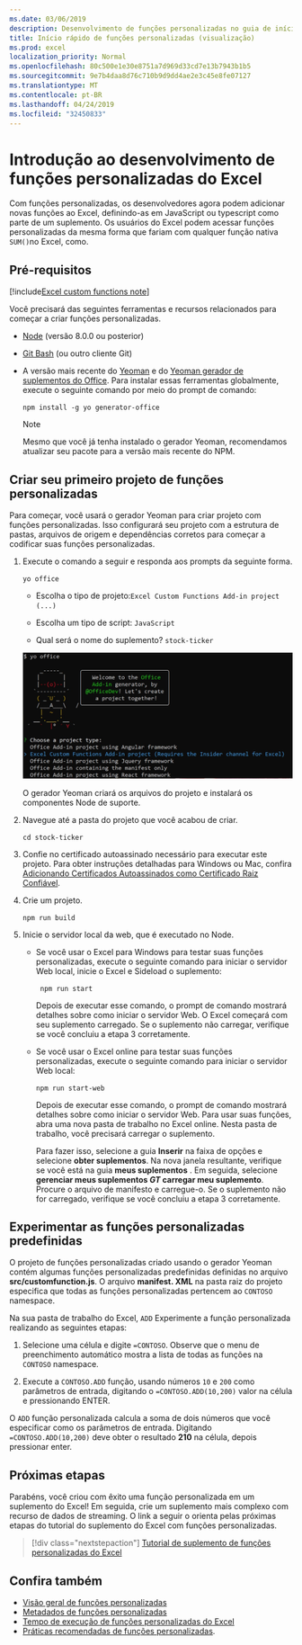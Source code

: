 ```yaml
---
ms.date: 03/06/2019
description: Desenvolvimento de funções personalizadas no guia de início rápido do Excel.
title: Início rápido de funções personalizadas (visualização)
ms.prod: excel
localization_priority: Normal
ms.openlocfilehash: 80c500e1e30e8751a7d969d33cd7e13b7943b1b5
ms.sourcegitcommit: 9e7b4daa8d76c710b9d9dd4ae2e3c45e8fe07127
ms.translationtype: MT
ms.contentlocale: pt-BR
ms.lasthandoff: 04/24/2019
ms.locfileid: "32450833"
---
```

# <a name="get-started-developing-excel-custom-functions"></a>Introdução ao desenvolvimento de funções personalizadas do Excel

Com funções personalizadas, os desenvolvedores agora podem adicionar novas funções ao Excel, definindo-as em JavaScript ou typescript como parte de um suplemento. Os usuários do Excel podem acessar funções personalizadas da mesma forma que fariam com qualquer função nativa `SUM()`no Excel, como.

## <a name="prerequisites"></a>Pré-requisitos

[!include[Excel custom functions note](../includes/excel-custom-functions-note.md)]

Você precisará das seguintes ferramentas e recursos relacionados para começar a criar funções personalizadas.

- [Node](https://nodejs.org/en/) (versão 8.0.0 ou posterior)

- [Git Bash](https://git-scm.com/downloads) (ou outro cliente Git)

- A versão mais recente do [Yeoman](https://yeoman.io/) e do [Yeoman gerador de suplementos do Office](https://www.npmjs.com/package/generator-office). Para instalar essas ferramentas globalmente, execute o seguinte comando por meio do prompt de comando:

    ```
    npm install -g yo generator-office
    ```

    > [!NOTE]
    > Mesmo que você já tenha instalado o gerador Yeoman, recomendamos atualizar seu pacote para a versão mais recente do NPM.

## <a name="build-your-first-custom-functions-project"></a>Criar seu primeiro projeto de funções personalizadas

Para começar, você usará o gerador Yeoman para criar projeto com funções personalizadas. Isso configurará seu projeto com a estrutura de pastas, arquivos de origem e dependências corretos para começar a codificar suas funções personalizadas.

1. Execute o comando a seguir e responda aos prompts da seguinte forma.

    ```
    yo office
    ```

    - Escolha o tipo de projeto:`Excel Custom Functions Add-in project (...)`

    - Escolha um tipo de script: `JavaScript`

    - Qual será o nome do suplemento? `stock-ticker`

    ![O gerador Yeoman para suplementos do Office solicita funções personalizadas](../images/12-10-fork-cf-pic.jpg)

    O gerador Yeoman criará os arquivos do projeto e instalará os componentes Node de suporte.

2. Navegue até a pasta do projeto que você acabou de criar.

    ```
    cd stock-ticker
    ```

3. Confie no certificado autoassinado necessário para executar este projeto. Para obter instruções detalhadas para Windows ou Mac, confira [Adicionando Certificados Autoassinados como Certificado Raiz Confiável](https://github.com/OfficeDev/generator-office/blob/master/src/docs/ssl.md).  

4. Crie um projeto.

    ```
    npm run build
    ```

5. Inicie o servidor local da web, que é executado no Node.

    - Se você usar o Excel para Windows para testar suas funções personalizadas, execute o seguinte comando para iniciar o servidor Web local, inicie o Excel e Sideload o suplemento:

        ```
         npm run start
        ```
        Depois de executar esse comando, o prompt de comando mostrará detalhes sobre como iniciar o servidor Web. O Excel começará com seu suplemento carregado. Se o suplemento não carregar, verifique se você concluiu a etapa 3 corretamente.

    - Se você usar o Excel online para testar suas funções personalizadas, execute o seguinte comando para iniciar o servidor Web local:

        ```
        npm run start-web
        ```

         Depois de executar esse comando, o prompt de comando mostrará detalhes sobre como iniciar o servidor Web. Para usar suas funções, abra uma nova pasta de trabalho no Excel online. Nesta pasta de trabalho, você precisará carregar o suplemento. 

        Para fazer isso, selecione a guia **Inserir** na faixa de opções e selecione **obter suplementos**. Na nova janela resultante, verifique se você está na guia **meus suplementos** . Em seguida, selecione **gerenciar meus suplementos _GT_ carregar meu suplemento**. Procure o arquivo de manifesto e carregue-o. Se o suplemento não for carregado, verifique se você concluiu a etapa 3 corretamente.

## <a name="try-out-the-prebuilt-custom-functions"></a>Experimentar as funções personalizadas predefinidas

O projeto de funções personalizadas criado usando o gerador Yeoman contém algumas funções personalizadas predefinidas definidas no arquivo **src/customfunction.js**. O arquivo **manifest. XML** na pasta raiz do projeto especifica que todas as funções personalizadas pertencem ao `CONTOSO` namespace.

Na sua pasta de trabalho do Excel, `ADD` Experimente a função personalizada realizando as seguintes etapas:

1. Selecione uma célula e digite `=CONTOSO`. Observe que o menu de preenchimento automático mostra a lista de todas as funções na `CONTOSO` namespace.

2. Execute a `CONTOSO.ADD` função, usando números `10` e `200` como parâmetros de entrada, digitando o `=CONTOSO.ADD(10,200)` valor na célula e pressionando ENTER.

O `ADD` função personalizada calcula a soma de dois números que você especificar como os parâmetros de entrada. Digitando `=CONTOSO.ADD(10,200)` deve obter o resultado **210** na célula, depois pressionar enter.

## <a name="next-steps"></a>Próximas etapas

Parabéns, você criou com êxito uma função personalizada em um suplemento do Excel! Em seguida, crie um suplemento mais complexo com recurso de dados de streaming. O link a seguir o orienta pelas próximas etapas do tutorial do suplemento do Excel com funções personalizadas.

> [!div class="nextstepaction"]
> [Tutorial de suplemento de funções personalizadas do Excel](../tutorials/excel-tutorial-create-custom-functions.md#create-a-custom-function-that-requests-data-from-the-web
)

## <a name="see-also"></a>Confira também

* [Visão geral de funções personalizadas](../excel/custom-functions-overview.md)
* [Metadados de funções personalizadas](../excel/custom-functions-json.md)
* [Tempo de execução de funções personalizadas do Excel](../excel/custom-functions-runtime.md)
* [Práticas recomendadas de funções personalizadas](../excel/custom-functions-best-practices.md).
